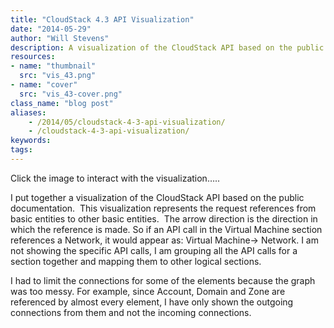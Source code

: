 ```yaml
---
title: "CloudStack 4.3 API Visualization"
date: "2014-05-29"
author: "Will Stevens"
description: A visualization of the CloudStack API based on the public documentation represents the request references from basic entities to other basic entities. 
resources:
- name: "thumbnail"
  src: "vis_43.png"
- name: "cover"
  src: "vis_43-cover.png"
class_name: "blog post"
aliases:
    - /2014/05/cloudstack-4-3-api-visualization/
    - /cloudstack-4-3-api-visualization/
keywords:
tags:
---
```


<p>Click the image to interact with the visualization…..</p>

<p>I put together a visualization of the CloudStack API based on the public documentation. &nbsp;This visualization represents the request references from basic entities to other basic entities. &nbsp;The arrow direction is the direction in which the reference is made. So if an API call in the Virtual Machine section references a Network, it would appear as: Virtual Machine-&gt; Network. I am not showing the specific API calls, I am grouping all the API calls for a section together and mapping them to other logical sections.</p>

<p>I had to limit the connections for some of the elements because the graph was too messy. For example, since Account, Domain and Zone are referenced by almost every element, I have only shown the outgoing connections from them and not the incoming connections.</p>